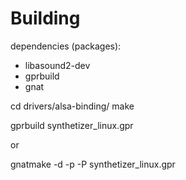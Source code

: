
# Building

dependencies (packages):

- libasound2-dev
- gprbuild
- gnat

cd drivers/alsa-binding/
make

gprbuild synthetizer_linux.gpr

or

gnatmake -d -p -P synthetizer_linux.gpr

